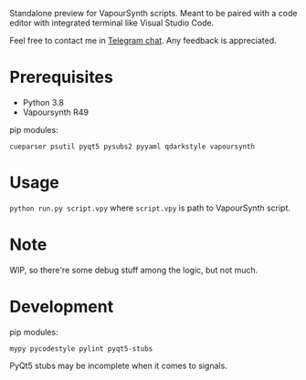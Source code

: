Standalone preview for VapourSynth scripts. Meant to be paired with a code editor with integrated terminal like Visual Studio Code.

Feel free to contact me in [Telegram chat](https://t.me/vspreview_chat). Any feedback is appreciated.

# Prerequisites

* Python 3.8
* Vapoursynth R49

pip modules:

`cueparser psutil pyqt5 pysubs2 pyyaml qdarkstyle vapoursynth`

# Usage

`python run.py script.vpy` where `script.vpy` is path to VapourSynth script.

# Note

WIP, so there're some debug stuff among the logic, but not much.

# Development

pip modules:

`mypy pycodestyle pylint pyqt5-stubs`

PyQt5 stubs may be incomplete when it comes to signals.
